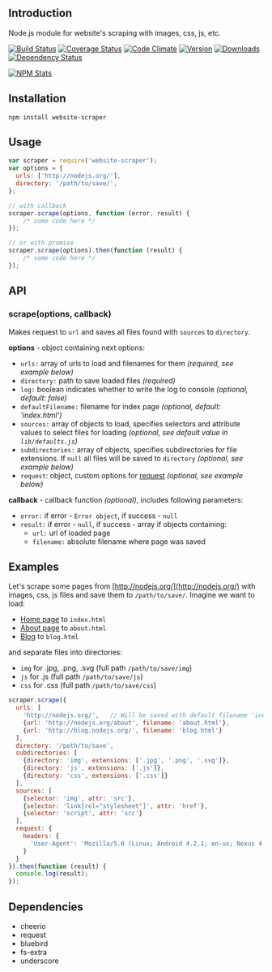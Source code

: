 ## Introduction
Node.js module for website's scraping with images, css, js, etc. 

[![Build Status](https://img.shields.io/travis/s0ph1e/node-website-scraper/master.svg?style=flat)](https://travis-ci.org/s0ph1e/node-website-scraper)
[![Coverage Status](https://coveralls.io/repos/s0ph1e/node-website-scraper/badge.svg)](https://coveralls.io/r/s0ph1e/node-website-scraper)
[![Code Climate](https://img.shields.io/codeclimate/github/s0ph1e/node-website-scraper.svg?style=flat)](https://codeclimate.com/github/s0ph1e/node-website-scraper)
[![Version](https://img.shields.io/npm/v/website-scraper.svg?style=flat)](https://www.npmjs.org/package/website-scraper)
[![Downloads](https://img.shields.io/npm/dm/website-scraper.svg?style=flat)](https://www.npmjs.org/package/website-scraper)
[![Dependency Status](https://david-dm.org/s0ph1e/node-website-scraper.svg?style=flat)](https://david-dm.org/s0ph1e/node-website-scraper)

[![NPM Stats](https://nodei.co/npm/website-scraper.png?downloadRank=true&stars=true)](https://www.npmjs.org/package/website-scraper)

## Installation
`npm install website-scraper`

## Usage
```javascript
var scraper = require('website-scraper'); 
var options = {
  urls: ['http://nodejs.org/'],
  directory: '/path/to/save/',
};

// with callback
scraper.scrape(options, function (error, result) {
	/* some code here */
});

// or with promise
scraper.scrape(options).then(function (result) {
	/* some code here */
});
```

## API
### scrape(options, callback)
Makes request to `url` and saves all files found with `sources` to `directory`. 

**options** - object containing next options:

 - `urls:` array of urls to load and filenames for them *(required, see example below)*
 - `directory:` path to save loaded files *(required)*
 - `log:` boolean indicates whether to write the log to console *(optional, default: false)*
 - `defaultFilename:` filename for index page *(optional, default: 'index.html')*
 - `sources:` array of objects to load, specifies selectors and attribute values to select files for loading *(optional, see default value in `lib/defaults.js`)*
 - `subdirectories:` array of objects, specifies subdirectories for file extensions. If `null` all files will be saved to `directory` *(optional, see example below)*
 - `request`: object, custom options for [request](https://github.com/request/request#requestoptions-callback) *(optional, see example below)*
 
 
**callback** - callback function *(optional)*, includes following parameters:
 
  - `error:` if error - `Error object`, if success - `null`
  - `result:` if error - `null`, if success - array if objects containing:
    - `url:` url of loaded page
    - `filename:` absolute filename where page was saved


## Examples
Let's scrape some pages from [http://nodejs.org/](http://nodejs.org/) with images, css, js files and save them to `/path/to/save/`. 
Imagine we want to load:
  - [Home page](http://nodejs.org/) to `index.html`
  - [About page](http://nodejs.org/about/) to `about.html`
  - [Blog](http://blog.nodejs.org/) to `blog.html`
  
and separate files into directories:

  - `img` for .jpg, .png, .svg (full path `/path/to/save/img`) 
  - `js` for .js (full path `/path/to/save/js`)
  - `css` for .css (full path `/path/to/save/css`)

```javascript
scraper.scrape({
  urls: [
    'http://nodejs.org/',	// Will be saved with default filename 'index.html'
    {url: 'http://nodejs.org/about', filename: 'about.html'},
    {url: 'http://blog.nodejs.org/', filename: 'blog.html'}
  ],
  directory: '/path/to/save',
  subdirectories: [
    {directory: 'img', extensions: ['.jpg', '.png', '.svg']},
    {directory: 'js', extensions: ['.js']},
    {directory: 'css', extensions: ['.css']}
  ],
  sources: [
    {selector: 'img', attr: 'src'},
    {selector: 'link[rel="stylesheet"]', attr: 'href'},
    {selector: 'script', attr: 'src'}
  ],
  request: {
    headers: {
      'User-Agent': 'Mozilla/5.0 (Linux; Android 4.2.1; en-us; Nexus 4 Build/JOP40D) AppleWebKit/535.19 (KHTML, like Gecko) Chrome/18.0.1025.166 Mobile Safari/535.19'
    }
  }
}).then(function (result) {
  console.log(result);
});
```

## Dependencies

 - cheerio
 - request
 - bluebird
 - fs-extra
 - underscore
